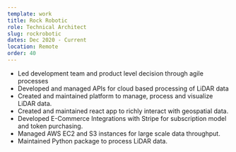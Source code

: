 ```yaml
---
template: work
title: Rock Robotic
role: Technical Architect
slug: rockrobotic
dates: Dec 2020 - Current
location: Remote
order: 40
---
```


- Led development team and product level decision through agile processes
- Developed and managed APIs for cloud based processing of LiDAR data
- Created and maintained platform to manage, process and visualize LiDAR data.
- Created and maintained react app to richly interact with geospatial data.
- Developed E-Commerce Integrations with Stripe for subscription model and token purchasing.
- Managed AWS EC2 and S3 instances for large scale data throughput.
- Maintained Python package to process LiDAR data.
